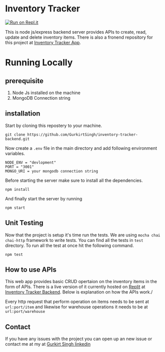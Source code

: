 # Inventory Tracker
[![Run on Repl.it](https://repl.it/badge/github/GurkirtSingh/inventory-tracker-backend)](https://repl.it/github/GurkirtSingh/inventory-tracker-backend)

This is node js/express backend server provides APIs to create, read, update and delete inventory items. There is also a fronend repository for this project at [Inventory Tracker App](https://github.com/GurkirtSingh/inventory-tracker-app).

# Running Locally
## prerequisite
1. Node Js installed on the machine
2. MongoDB Connection string

## installation
Start by cloning this repostery to your machine.
```
git clone https://github.com/GurkirtSingh/inventory-tracker-backend.git
```
Now create a `.env` file in the main directory and add following environment variables.
```
NODE_ENV = "devlopment"
PORT = "3001"
MONGO_URI = your mongodb connection string
```
Before starting the server make sure to install all the dependencies.
```
npm install
```
And finally start the server by running
```
npm start
```
## Unit Testing
Now that the project is setup it's time run the tests. We are using `mocha chai chai-http` framework to write tests. You can find all the tests in `test` directory.
To run all the test at once hit the following command.
```
npm test
```
## How to use APIs
This web app provides basic CRUD opertaion on the inventory items in the form of APIs. There is a live version of it currently hosted on [Replit](https://replit.com/) at [Inventory Tracker Backend](https://replit.com/@GurkirtSingh/inventory-tracker-backend#.replit). Below is explanation on how the APIs work./

Every http request that perform operation on items needs to be sent at `url:port/item` and likewise for warehouse operations it needs to be at `url:port/warehouse`

## Contact
If you have any issues with the project you can open up an new issue or contact me at my at [Gurkirt Singh linkedin](linkedin.com/in/gurkirtsingh143)
